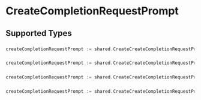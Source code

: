 # CreateCompletionRequestPrompt


## Supported Types

### 

```go
createCompletionRequestPrompt := shared.CreateCreateCompletionRequestPromptStr(string{/* values here */})
```

### 

```go
createCompletionRequestPrompt := shared.CreateCreateCompletionRequestPromptArrayOfstr([]string{/* values here */})
```

### 

```go
createCompletionRequestPrompt := shared.CreateCreateCompletionRequestPromptArrayOfinteger([]int64{/* values here */})
```

### 

```go
createCompletionRequestPrompt := shared.CreateCreateCompletionRequestPromptArrayOfarrayOfinteger([][]int64{/* values here */})
```

